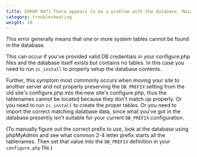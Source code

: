 ```yaml
---
title: ERROR 0071 There appears to be a problem with the database. Maintenance is required.
category: troubleshooting 
weight: 10
---
```


This error generally means that one or more system tables cannot be found in the database.

This can occur if you've provided valid DB credentials in your configure.php files and the database itself exists but contains no tables. In this case you need to run `zc_install` to properly setup the database contents.

Further, this symptom most commonly occurs when moving your site to another server and not properly preserving the `DB_PREFIX` setting from the old site's configure.php into the new site's configure.php, thus the tablenames cannot be located because they don't match up properly. Or you need to run `zc_install` to create the proper tables. Or you need to import the correct matching database data, since what you've got in the database presently isn't suitable for your current `DB_PREFIX` configuration.

(To manually figure out the correct prefix to use, look at the database using phpMyAdmin and see what common 2-4 letter prefix starts all the tablenames. Then set that value into the `DB_PREFIX` definition in your `configure.php` file.)

